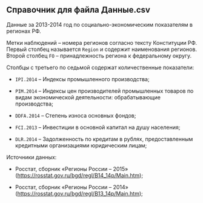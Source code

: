 ## Справочник для файла **Данные.csv**
Данные за 2013-2014 год по социально-экономическим показателям в регионах РФ.

Метки наблюдений – номера регионов согласно тексту Конституции РФ. Первый столбец называется `Region` и содержит наименования регионов. Второй столбец `FO` – принадлежность региона к федеральному округу.

Столбцы с третьего по седьмой содержат количественные показатели:

* `IPI.2014` – Индексы промышленного производства;

* `PIM.2014` – Индексы цен производителей промышленных товаров по видам экономической деятельности: обрабатывающие производства;

* `DDFA.2014` – Степень износа основных фондов;

* `FCI.2013` – Инвестиции в основной капитал на душу населения;

* `DLR.2014` – Задолженность по кредитам в рублях, предоставленным кредитными организациями юридическим лицам;



Источники данных:

* Росстат, сборник «Регионы России – 2015» (https://rosstat.gov.ru/bgd/regl/B14_14p/Main.htm);

* Росстат, сборник «Регионы России – 2014» (https://rosstat.gov.ru/bgd/regl/B13_14p/Main.htm);